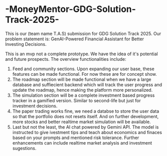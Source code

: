 # -MoneyMentor-GDG-Solution-Track-2025-
This is our (team name T.A.S) submission for GDG Solution Track 2025. 
Our problem statement is: GenAI-Powered Financial Assistant for Better Investing Decisions.

This is an mvp not a complete prototype. We have the idea of it's potential and future prospects. 
The overview functionalities include:
  1) Feed and community sections. Upon expanding our user base, these features can be made functional. For now these are for concept show.
  2) The roadmap section will be made functional when we have a large database and suffiecient backend which will track the user progress and update the roadmap, hence making the platform more personalized.
  3) The simulation section will be a complete investment based progress tracker in a gamified version. Similar to second-life but just for investment decisions.
  4) The paper trading works fine, we need a databse to store the user data so that the portfolio does not resets itself. And on further development, more stocks and better realtime market simulation will be available.
  5) Last but not the least, the AI chat powered by Gemini API. The model is instructed to give ivestment tips and teach about economics and finaces based on your prompts and mentioned risk tolerance. Further enhancements can include realtime market analysis and investment sugestions.
